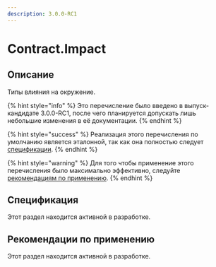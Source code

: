 ```yaml
---
description: 3.0.0-RC1
---
```


# Contract.Impact

## Описание <a href="#description" id="description"></a>

Типы влияния на окружение.

{% hint style="info" %}
Это перечисление было введено в выпуск-кандидате 3.0.0-RC1, после чего планируется допускать лишь небольшие изменения в её документации.
{% endhint %}

{% hint style="success" %}
Реализация этого перечисления по умолчанию является эталонной, так как она полностью следует [спецификации](./#specification).
{% endhint %}

{% hint style="warning" %}
Для того чтобы применение этого перечисления было максимально эффективно, следуйте [рекомендациям по применению](./#recommendations).
{% endhint %}

## Спецификация <a href="#specification" id="specification"></a>

Этот раздел находится активной в разработке.

## Рекомендации по применению <a href="#recommendations" id="recommendations"></a>

Этот раздел находится активной в разработке.
